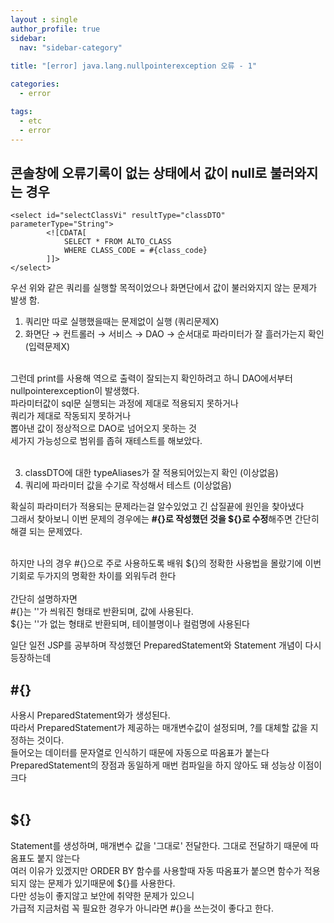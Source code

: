 ```yaml
---
layout : single
author_profile: true
sidebar: 
  nav: "sidebar-category"
  
title: "[error] java.lang.nullpointerexception 오류 - 1"

categories:
  - error

tags:
  - etc
  - error
---
```



## 콘솔창에 오류기록이 없는 상태에서 값이 null로 불러와지는 경우

~~~
<select id="selectClassVi" resultType="classDTO" parameterType="String">
		<![CDATA[
			SELECT * FROM ALTO_CLASS
			WHERE CLASS_CODE = #{class_code}
		]]>
</select>
~~~

우선 위와 같은 쿼리를 실행할 목적이었으나 화면단에서 값이 불러와지지 않는 문제가 발생 함.<br>

1. 쿼리만 따로 실행했을때는 문제없이 실행 (쿼리문제X)<br>
2. 화면단 → 컨트롤러 → 서비스 → DAO → 순서대로 파라미터가 잘 흘러가는지 확인 (입력문제X)<br><br>

그런데 print를 사용해 역으로 출력이 잘되는지 확인하려고 하니 DAO에서부터 nullpointerexception이 발생했다.<br>
파라미터값이 sql문 실행되는 과정에 제대로 적용되지 못하거나<br>쿼리가 제대로 작동되지 못하거나<br>뽑아낸 값이 정상적으로 DAO로 넘어오지 못하는 것<br>
세가지 가능성으로 범위를 좁혀 재테스트를 해보았다.<br><br>

3. classDTO에 대한 typeAliases가 잘 적용되어있는지 확인 (이상없음)<br>
4. 쿼리에 파라미터 값을 수기로 작성해서 테스트 (이상없음)<br>

확실히 파라미터가 적용되는 문제라는걸 알수있었고 긴 삽질끝에 원인을 찾아냈다<br>
그래서 찾아보니 이번 문제의 경우에는 **#{}로 작성했던 것을 ${}로 수정**해주면 간단히 해결 되는 문제였다.<br><br>

하지만 나의 경우 #{}으로 주로 사용하도록 배워 ${}의 정확한 사용법을 몰랐기에
이번 기회로 두가지의 명확한 차이를 외워두려 한다<br><br>
간단히 설명하자면<br>
#{}는 ''가 씌워진 형태로 반환되며, 값에 사용된다.<br>
${}는 ''가 없는 형태로 반환되며, 테이블명이나 컬럼명에 사용된다<br>

일단 일전 JSP를 공부하며 작성했던 PreparedStatement와 Statement 개념이 다시 등장하는데

## #{}
사용시 PreparedStatement와가 생성된다.<br>따라서 PreparedStatement가 제공하는 매개변수값이 설정되며, ?를 대체할 값을 지정하는 것이다.<br>들어오는 데이터를 문자열로 인식하기 때문에 자동으로 따옴표가 붙는다<br>PreparedStatement의 장점과 동일하게 매번 컴파일을 하지 않아도 돼 성능상 이점이 크다<br><br>

## ${}
Statement를 생성하며, 매개변수 값을 '그대로' 전달한다. 그대로 전달하기 때문에 따옴표도 붙지 않는다<br>여러 이유가 있겠지만 ORDER BY 함수를 사용할때 자동 따옴표가 붙으면 함수가 적용되지 않는 문제가 있기때문에 ${}를 사용한다.<br>다만 성능이 좋지않고 보안에 취약한 문제가 있으니<br>가급적 지금처럼 꼭 필요한 경우가 아니라면 #{}을 쓰는것이 좋다고 한다. 

